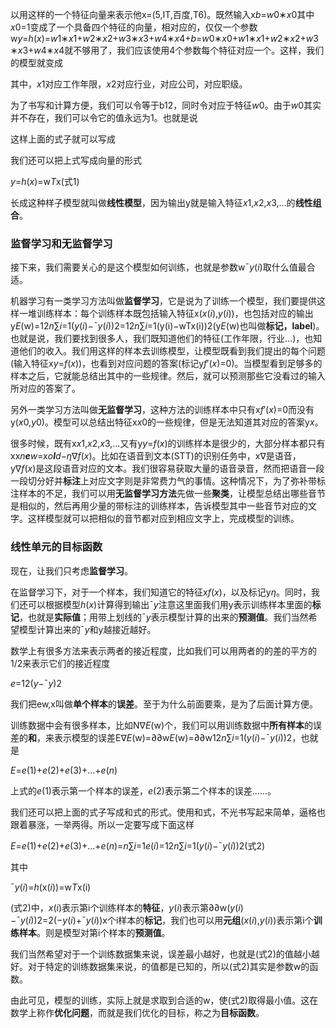 以用这样的一个特征向量来表示他x=(5,IT,百度,T6)。既然输入x*b*=*w*0∗*x*0其中*x*0=1变成了一个具备四个特征的向量，相对应的，仅仅一个参数w*y*=*h*(*x*)=*w*1∗*x*1+*w*2∗*x*2+*w*3∗*x*3+*w*4∗*x*4+*b*=*w*0∗*x*0+*w*1∗*x*1+*w*2∗*x*2+*w*3∗*x*3+*w*4∗*x*4就不够用了，我们应该使用4个参数每个特征对应一个。这样，我们的模型就变成



其中，*x*1对应工作年限，*x*2对应行业，对应公司，对应职级。

为了书写和计算方便，我们可以令等于b12，同时令对应于特征*w*0。由于*w*0其实并不存在，我们可以令它的值永远为1。也就是说



这样上面的式子就可以写成



我们还可以把上式写成向量的形式

*y*=*h*(*x*)=w*T*x(式1)

长成这种样子模型就叫做**线性模型**，因为输出y就是输入特征*x*1,*x*2,*x*3,...的**线性组合**。

### 监督学习和无监督学习

接下来，我们需要关心的是这个模型如何训练，也就是参数wˉ*y*(*i*)取什么值最合适。

机器学习有一类学习方法叫做**监督学习**，它是说为了训练一个模型，我们要提供这样一堆训练样本：每个训练样本既包括输入特征x(*x*(*i*),*y*(*i*))，也包括对应的输出y*E*(w)=12*n*∑*i*=1(*y*(*i*)−ˉ*y*(*i*))2=12*n*∑*i*=1(y(i)−wTx(i))2(y*E*(w)也叫做**标记，label**)。也就是说，我们要找到很多人，我们既知道他们的特征(工作年限，行业...)，也知道他们的收入。我们用这样的样本去训练模型，让模型既看到我们提出的每个问题(输入特征x*y*=*f*(*x*))，也看到对应问题的答案(标记y*f*′(*x*)=0)。当模型看到足够多的样本之后，它就能总结出其中的一些规律。然后，就可以预测那些它没看过的输入所对应的答案了。

另外一类学习方法叫做**无监督学习**，这种方法的训练样本中只有x*f*′(*x*)=0而没有y(*x*0,*y*0)。模型可以总结出特征x*x*0的一些规律，但是无法知道其对应的答案y*x*。

很多时候，既有x*x*1,*x*2,*x*3,...又有y*y*=*f*(*x*)的训练样本是很少的，大部分样本都只有xx*n**e**w*=x*o**l**d*−*η*∇*f*(*x*)。比如在语音到文本(STT)的识别任务中，x∇是语音，y∇*f*(*x*)是这段语音对应的文本。我们很容易获取大量的语音录音，然而把语音一段一段切分好并**标注**上对应文字则是非常费力气的事情。这种情况下，为了弥补带标注样本的不足，我们可以用**无监督学习方法**先做一些**聚类**，让模型总结出哪些音节是相似的，然后再用少量的带标注的训练样本，告诉模型其中一些音节对应的文字。这样模型就可以把相似的音节都对应到相应文字上，完成模型的训练。

### 线性单元的目标函数

现在，让我们只考虑**监督学习**。

在监督学习下，对于一个样本，我们知道它的特征x*f*(*x*)，以及标记y*η*。同时，我们还可以根据模型*h*(*x*)计算得到输出ˉ*y*注意这里面我们用y表示训练样本里面的**标记**，也就是**实际值**；用带上划线的ˉ*y*表示模型计算的出来的**预测值**。我们当然希望模型计算出来的ˉ*y*和y越接近越好。

数学上有很多方法来表示两者的接近程度，比如我们可以用两者的的差的平方的1/2来表示它们的接近程度

*e*=12(*y*−ˉ*y*)2

我们把ew,x叫做**单个样本**的**误差**。至于为什么前面要乘，是为了后面计算方便。

训练数据中会有很多样本，比如N∇*E*(w)个，我们可以用训练数据中**所有样本**的误差的**和**，来表示模型的误差E∇*E*(w)=∂∂w*E*(w)=∂∂w12*n*∑*i*=1(*y*(*i*)−ˉ*y*(*i*))2，也就是

*E*=*e*(1)+*e*(2)+*e*(3)+...+*e*(*n*)

上式的*e*(1)表示第一个样本的误差，*e*(2)表示第二个样本的误差......。

我们还可以把上面的式子写成和式的形式。使用和式，不光书写起来简单，逼格也跟着暴涨，一举两得。所以一定要写成下面这样

*E*=*e*(1)+*e*(2)+*e*(3)+...+*e*(*n*)=*n*∑*i*=1*e*(*i*)=12*n*∑*i*=1(*y*(*i*)−ˉ*y*(*i*))2(式2)

其中

ˉ*y*(*i*)=*h*(x(*i*))=w*T*x(i)

(式2)中，*x*(*i*)表示第i个训练样本的**特征**，*y*(*i*)表示第∂∂w(*y*(*i*)−ˉ*y*(*i*))2=2(−*y*(*i*)+ˉ*y*(*i*))x个i样本的**标记**，我们也可以用**元组**(*x*(*i*),*y*(*i*))表示第i个**训练样本**。则是模型对第i个样本的**预测值**。

我们当然希望对于一个训练数据集来说，误差最小越好，也就是(式2)的值越小越好。对于特定的训练数据集来说，的值都是已知的，所以(式2)其实是参数w的函数。



由此可见，模型的训练，实际上就是求取到合适的w，使(式2)取得最小值。这在数学上称作**优化问题**，而就是我们优化的目标，称之为**目标函数**。